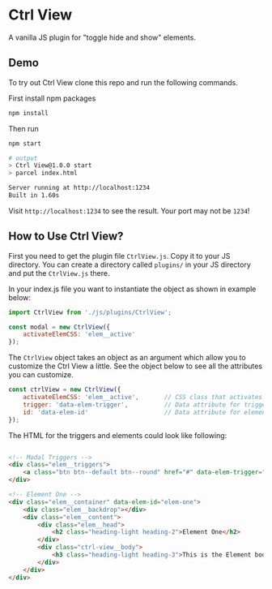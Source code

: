 # Ctrl View
A vanilla JS plugin for "toggle hide and show" elements.

## Demo
To try out Ctrl View clone this repo and run the following commands.

First install npm packages
```bash
npm install
```

Then run
```bash
npm start

# output
> Ctrl View@1.0.0 start
> parcel index.html

Server running at http://localhost:1234
Built in 1.60s
```

Visit `http://localhost:1234` to see the result. Your port may not be `1234`!

## How to Use Ctrl View?

First you need to get the plugin file `CtrlView.js`. Copy it to your JS directory. You can create a directory called `plugins/` in your JS directory and put the `CtrlView.js` there.

In your index.js file you want to instantiate the object as shown in example below:

```javascript
import CtrlView from './js/plugins/CtrlView';

const modal = new CtrlView({
    activateElemCSS: 'elem__active'
});
```

The `CtrlView` object takes an object as an argument which allow you to customize the Ctrl View a little. See the object below to see all the attributes you can customize.

```javascript
const ctrlView = new CtrlView({
    activateElemCSS: 'elem__active',       // CSS class that activates target element
    trigger: 'data-elem-trigger',          // Data attribute for triggers
    id: 'data-elem-id'                     // Data attribute for element IDs
});
```

The HTML for the triggers and elements could look like following:

```html

<!-- Modal Triggers -->
<div class="elem__triggers">
    <a class="btn btn--default btn--round" href="#" data-elem-trigger="elem-one">Element One</a>
</div>

<!-- Element One -->
<div class="elem__container" data-elem-id="elem-one">
    <div class="elem__backdrop"></div>
    <div class="elem__content">
        <div class="elem__head">
            <h2 class="heading-light heading-2">Element One</h2>
        </div>
        <div class="ctrl-view__body">
            <h3 class="heading-light heading-3">This is the Element body!</h3>
        </div>
    </div>
</div>
```
